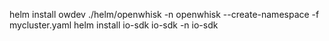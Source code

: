 helm install owdev ./helm/openwhisk -n openwhisk --create-namespace -f mycluster.yaml
helm install io-sdk io-sdk -n io-sdk
